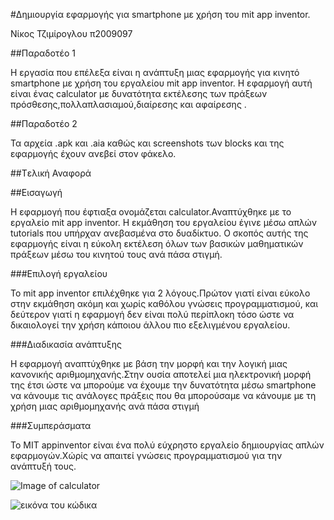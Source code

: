 #Δημιουργία εφαρμογής για smartphone με χρήση του mit app inventor.

Νίκος Τζιμίρογλου
π2009097

##Παραδοτέο 1

Η εργασία που επέλεξα  είναι η ανάπτυξη μιας εφαρμογής για κινητό smartphone με χρήση του εργαλείου mit app inventor. Η εφαρμογή αυτή είναι ένας calculator με δυνατότητα εκτέλεσης των πράξεων πρόσθεσης,πολλαπλασιαμού,διαίρεσης και αφαίρεσης .

##Παραδοτέο 2

Τα αρχεία .apk και .aia καθώς και screenshots των blocks και της εφαρμογής έχουν ανεβεί στον φάκελο.

##Tελική Αναφορά

##Εισαγωγή

Η εφαρμογή που έφτιαξα ονομάζεται calculator.Αναπτύχθηκε με το εργαλείο mit app inventor. Η εκμάθηση του εργαλείου έγινε μέσω απλών tutorials που υπήρχαν ανεβασμένα στο δυαδίκτυο. Ο σκοπός αυτής της εφαρμογής είναι η εύκολη εκτέλεση όλων των βασικών μαθηματικών πράξεων μέσω του κινητού τους ανά πάσα στιγμή.


###Επιλογή εργαλείου

Το mit app inventor επιλέχθηκε για 2 λόγους.Πρώτον γιατί είναι εύκολο στην εκμάθηση ακόμη και χωρίς καθόλου γνώσεις προγραμματισμού, και δεύτερον γιατί η εφαρμογή δεν είναι πολύ περίπλοκη τόσο ώστε να δικαιολογεί την χρήση κάποιου άλλου πιο εξελιγμένου εργαλείου.

###Διαδικασία ανάπτυξης 

Η εφαρμογή αναπτύχθηκε με βάση την μορφή και την λογική μιας κανονικής αριθμομηχανής.Στην ουσία αποτελεί μια ηλεκτρονική μορφή της έτσι ώστε να μπορούμε να έχουμε την δυνατότητα μέσω smartphone να κάνουμε τις ανάλογες πράξεις που θα μπορούσαμε να κάνουμε με τη χρήση μιας αριθμομηχανής ανά πάσα στιγμή


###Συμπεράσματα

Το ΜΙΤ appinventor είναι ένα πολύ εύχρηστο εργαλείο δημιουργίας απλών εφαρμογών.Χώρίς να απαιτεί γνώσεις προγραμματισμού για την ανάπτυξή τους.

![Image of calculator](http://ai2.appinventor.mit.edu/#5481563830616064)






![εικόνα του κώδικα](http://ai2.appinventor.mit.edu/#5481563830616064)

